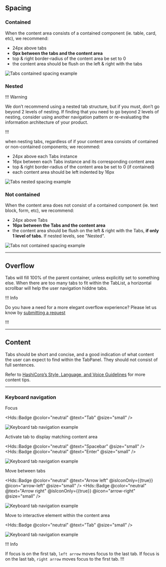 ## Spacing

### Contained

When the content area consists of a contained component (ie. table, card, etc), we recommend:

- 24px above tabs
- **0px between the tabs and the content area**
- top & right border-radius of the content area be set to 0
- the content area should be flush on the left & right with the tabs

![Tabs contained spacing example](/assets/components/tabs/tabs-spacing-contained.png)

### Nested

!!! Warning

We don’t recommend using a nested tab structure, but if you must, don’t go beyond 2 levels of nesting. If finding that you need to go beyond 2 levels of nesting, consider using another navigation pattern or re-evaluating the information architecture of your product.

!!!

when nesting tabs, regardless of if your content area consists of contained or non-contained components; we recommed:

- 24px above each Tabs instance
- 16px between each Tabs instance and its corresponding content area
- top & right border-radius of the content area be set to 0 (if contained)
- each content area should be left indented by 16px

![Tabs nested spacing example](/assets/components/tabs/tabs-spacing-nested.png)

### Not contained

When the content area does not consist of a contained component (ie. text block, form, etc), we recommend:

- 24px above Tabs
- **16px between the Tabs and the content area**
- the content area should be flush on the left & right with the Tabs, **if only 1 level of tabs.** If nested levels, see "Nested".

![Tabs not contained spacing example](/assets/components/tabs/tabs-spacing-not_contained.png)

---

## Overflow

Tabs will fill 100% of the parent container, unless explicitly set to something else. When there are too many tabs to fit within the TabList, a horizontal scrollbar will help the user navigation hiddne tabs.

!!! Info

Do you have a need for a more elegant overflow experience? Please let us know by [submitting a request](https://docs.google.com/forms/d/e/1FAIpQLScpMXgrUTVT5fYriu4Pp48r4Nl_eCPluVnJLg0Yg3NXsRWvIA/viewform)

!!!

---

## Content

Tabs should be short and concise, and a good indication of what content the user can expect to find within the TabPanel. They should not consist of full sentences.

Refer to [HashiCorp’s Style, Language, and Voice Guidelines](https://docs.google.com/document/d/1MRvGd6tS5JkIwl_GssbyExkMJqOXKeUE00kSEtFi8m8/edit?usp=sharing) for more content tips.

---

### Keyboard navigation

Focus

<Hds::Badge @color="neutral" @text="Tab" @size="small" />

![Keyboard tab navigation example](/assets/components/tabs/tabs-accessibility-tab-01.png)

Activate tab to display matching content area

<Hds::Badge @color="neutral" @text="Spacebar" @size="small" />
<Hds::Badge @color="neutral" @text="Enter" @size="small" />

![Keyboard tab navigation example](/assets/components/tabs/tabs-accessibility-spacebar_enter.png)

Move between tabs

<Hds::Badge @color="neutral" @text="Arrow left" @isIconOnly={{true}} @icon="arrow-left" @size="small" />
<Hds::Badge @color="neutral" @text="Arrow right" @isIconOnly={{true}} @icon="arrow-right" @size="small" />

![Keyboard tab navigation example](/assets/components/tabs/tabs-accessibility-arrow_keys.png)

Move to interactive element within the content area

<Hds::Badge @color="neutral" @text="Tab" @size="small" />

![Keyboard tab navigation example](/assets/components/tabs/tabs-accessibility-tab-02.png)

!!! Info

 If focus is on the first tab, `left arrow` moves focus to the last tab. If focus is on the last tab, `right arrow` moves focus to the first tab.
!!!
